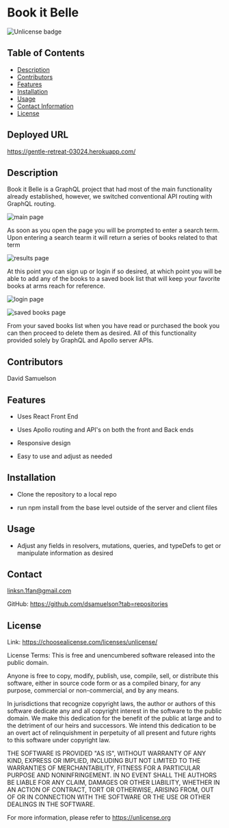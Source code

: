 # Book it Belle
![Unlicense badge](https://img.shields.io/badge/License-Unlicense-success)
## Table of Contents

- [Description](#description)
- [Contributors](#contributors)
- [Features](#features)
- [Installation](#installation)
- [Usage](#usage)
- [Contact Information](#contact)
- [License](#license)

## Deployed URL

https://gentle-retreat-03024.herokuapp.com/

## Description

Book it Belle is a GraphQL project that had most of the main functionality already established, however, we switched conventional API routing with GraphQL routing.

![main page](assets/images/main-page.png)

As soon as you open the page you will be prompted to enter a search term. Upon entering a search tearm it will return a series of books related to that term

![results page](assets/images/results-page.png)

At this point you can sign up or login if so desired, at which point you will be able to add any of the books to a saved book list that will keep your favorite books at arms reach for reference.

![login page](assets/images/login-page.png)

![saved books page](assets/images/saved-books-page.png)

From your saved books list when you have read or purchased the book you can then proceed to delete them as desired. All of this functionality provided solely by GraphQL and Apollo server APIs. 

## Contributors

David Samuelson

## Features

- Uses React Front End

- Uses Apollo routing and API's on both the front and Back ends

- Responsive design

- Easy to use and adjust as needed

## Installation

- Clone the repository to a local repo

- run npm install from the base level outside of the server and client files

## Usage

- Adjust any fields in resolvers, mutations, queries, and typeDefs to get or manipulate information as desired

## Contact

linksn.1fan@gmail.com

GitHub: https://github.com/dsamuelson?tab=repositories

## License

Link: https://choosealicense.com/licenses/unlicense/

License Terms:
This is free and unencumbered software released into the public domain.

Anyone is free to copy, modify, publish, use, compile, sell, or
distribute this software, either in source code form or as a compiled
binary, for any purpose, commercial or non-commercial, and by any
means.

In jurisdictions that recognize copyright laws, the author or authors
of this software dedicate any and all copyright interest in the
software to the public domain. We make this dedication for the benefit
of the public at large and to the detriment of our heirs and
successors. We intend this dedication to be an overt act of
relinquishment in perpetuity of all present and future rights to this
software under copyright law.

THE SOFTWARE IS PROVIDED "AS IS", WITHOUT WARRANTY OF ANY KIND,
EXPRESS OR IMPLIED, INCLUDING BUT NOT LIMITED TO THE WARRANTIES OF
MERCHANTABILITY, FITNESS FOR A PARTICULAR PURPOSE AND NONINFRINGEMENT.
IN NO EVENT SHALL THE AUTHORS BE LIABLE FOR ANY CLAIM, DAMAGES OR
OTHER LIABILITY, WHETHER IN AN ACTION OF CONTRACT, TORT OR OTHERWISE,
ARISING FROM, OUT OF OR IN CONNECTION WITH THE SOFTWARE OR THE USE OR
OTHER DEALINGS IN THE SOFTWARE.

For more information, please refer to <https://unlicense.org>
    
